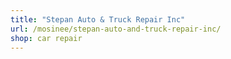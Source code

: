 ```yaml
---
title: "Stepan Auto & Truck Repair Inc"
url: /mosinee/stepan-auto-and-truck-repair-inc/
shop: car repair
---
```

